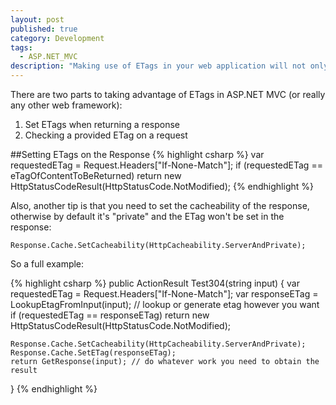 ```yaml
---
layout: post
published: true
category: Development
tags: 
  - ASP.NET_MVC
description: "Making use of ETags in your web application will not only improve the site's perceived speed to the end user, but will also reduce server processing load.   Here's how to implement ETags properly in ASP.NET MVC."
---
```


There are two parts to taking advantage of ETags in ASP.NET MVC (or really any other web framework):
1. Set ETags when returning a response
2. Checking a provided ETag on a request

##Setting ETags on the Response
{% highlight csharp %}
var requestedETag = Request.Headers["If-None-Match"];
if (requestedETag == eTagOfContentToBeReturned)
        return new HttpStatusCodeResult(HttpStatusCode.NotModified);
{% endhighlight %}

Also, another tip is that you need to set the cacheability of the response, otherwise by default it's "private" and the ETag won't be set in the response:

`Response.Cache.SetCacheability(HttpCacheability.ServerAndPrivate);`

So a full example:

{% highlight csharp %}
public ActionResult Test304(string input)
{
    var requestedETag = Request.Headers["If-None-Match"];
    var responseETag = LookupEtagFromInput(input); // lookup or generate etag however you want
    if (requestedETag == responseETag)
        return new HttpStatusCodeResult(HttpStatusCode.NotModified);

    Response.Cache.SetCacheability(HttpCacheability.ServerAndPrivate);
    Response.Cache.SetETag(responseETag);
    return GetResponse(input); // do whatever work you need to obtain the result
}
{% endhighlight %}